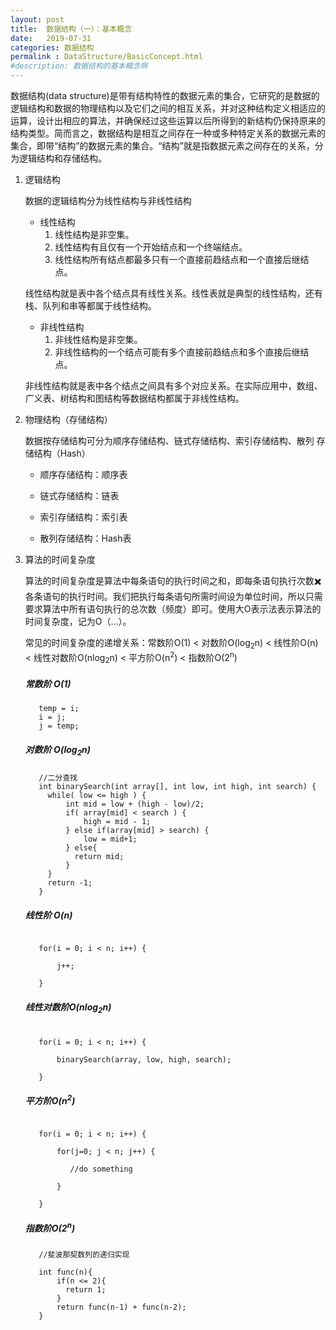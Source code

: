 ```yaml
---
layout: post
title:  数据结构（一）：基本概念
date:   2019-07-31
categories: 数据结构
permalink : DataStructure/BasicConcept.html
#description: 数据结构的基本概念啊
---
```


数据结构(data structure)是带有结构特性的数据元素的集合，它研究的是数据的逻辑结构和数据的物理结构以及它们之间的相互关系，并对这种结构定义相适应的运算，设计出相应的算法，并确保经过这些运算以后所得到的新结构仍保持原来的结构类型。简而言之，数据结构是相互之间存在一种或多种特定关系的数据元素的集合，即带“结构”的数据元素的集合。“结构”就是指数据元素之间存在的关系，分为逻辑结构和存储结构。

1. 逻辑结构

    

   数据的逻辑结构分为线性结构与非线性结构

   + 线性结构
     1. 线性结构是非空集。
     2. 线性结构有且仅有一个开始结点和一个终端结点。
     3. 线性结构所有结点都最多只有一个直接前趋结点和一个直接后继结点。

   ​        线性结构就是表中各个结点具有线性关系。线性表就是典型的线性结构，还有栈、队列和串等都属于线性结构。

   + 非线性结构
     1. 非线性结构是非空集。
     2. 非线性结构的一个结点可能有多个直接前趋结点和多个直接后继结点。

   ​        非线性结构就是表中各个结点之间具有多个对应关系。在实际应用中，数组、广义表、树结构和图结构等数据结构都属于非线性结构。

   

2. 物理结构（存储结构）

  

   数据按存储结构可分为顺序存储结构、链式存储结构、索引存储结构、散列    存储结构（Hash）
   
   - 顺序存储结构：顺序表
   
   - 链式存储结构：链表
   
   - 索引存储结构：索引表
   
   - 散列存储结构：Hash表

     
   
3. 算法的时间复杂度

   算法的时间复杂度是算法中每条语句的执行时间之和，即每条语句执行次数✖️各条语句的执行时间。我们把执行每条语句所需时间设为单位时间，所以只需要求算法中所有语句执行的总次数（频度）即可。使用大O表示法表示算法的时间复杂度，记为O（...）。

   常见的时间复杂度的递增关系：常数阶O(1) < 对数阶O(log<sub>2</sub>n) < 线性阶O(n) < 线性对数阶O(nlog<sub>2</sub>n) < 平方阶O(n<sup>2</sup>) < 指数阶O(2<sup>n</sup>)

   ##### 常数阶 O(1)
   ```
      temp = i;
      i = j;
      j = temp;

   ```
   ##### 对数阶 O(log<sub>2</sub>n)
   ```
      //二分查找  
      int binarySearch(int array[], int low, int high, int search) {
        while( low <= high ) {
            int mid = low + (high - low)/2;
            if( array[mid] < search ) {
                high = mid - 1;
            } else if(array[mid] > search) {
                low = mid+1;
            } else{
              return mid;
            }
        }
        return -1;
      } 

   ```
   ##### 线性阶 O(n)
   ```

      for(i = 0; i < n; i++) {

          j++;

      }

   ```
   ##### 线性对数阶O(nlog<sub>2</sub>n)
   ```

      for(i = 0; i < n; i++) {

          binarySearch(array, low, high, search);

      }

   ```
   ##### 平方阶O(n<sup>2</sup>)

   ```

      for(i = 0; i < n; i++) {

          for(j=0; j < n; j++) {

             //do something 

          }

      }

   ```
   ##### 指数阶O(2<sup>n</sup>)

   ```
      //斐波那契数列的递归实现

      int func(n){
          if(n <= 2){
            return 1;
          }
          return func(n-1) + func(n-2);
      }

   ```

   

   

   

   

   

   

   

   

   

   

   

   

   

   

   

   

   

   

   

   

   

   

   

   

   

   

   

   

   









